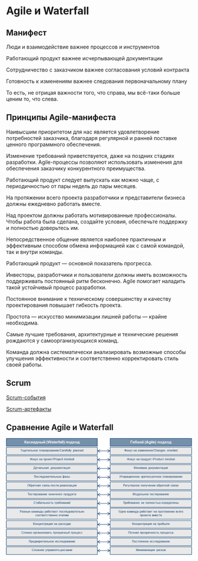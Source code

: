# Agile и Waterfall

## Манифест

Люди и взаимодействие важнее процессов и инструментов

Работающий продукт важнее исчерпывающей документации

Сотрудничество с заказчиком важнее согласования условий контракта

Готовность к изменениям важнее следования первоначальному плану 

То есть, не отрицая важности того, что справа, мы всё-таки больше ценим то, что слева.

## Принципы Agile-манифеста

Наивысшим приоритетом для нас является удовлетворение потребностей заказчика, благодаря регулярной и ранней поставке ценного программного обеспечения.

Изменение требований приветствуется, даже на поздних стадиях разработки. Agile-процессы позволяют использовать изменения для обеспечения заказчику конкурентного преимущества.

Работающий продукт следует выпускать как можно чаще, с периодичностью от пары недель до пары месяцев.

На протяжении всего проекта разработчики и представители бизнеса должны ежедневно работать вместе.

Над проектом должны работать мотивированные профессионалы. Чтобы работа была сделана, создайте условия, обеспечьте поддержку и полностью доверьтесь им.

Непосредственное общение является наиболее практичным и эффективным способом обмена информацией как с самой командой, так и внутри команды.

Работающий продукт — основной показатель прогресса.

Инвесторы, разработчики и пользователи должны иметь возможность поддерживать постоянный ритм бесконечно. Agile помогает наладить такой устойчивый процесс разработки.

Постоянное внимание к техническому совершенству и качеству 
проектирования повышает гибкость проекта.

Простота — искусство минимизации лишней работы — крайне необходима.

Самые лучшие требования, архитектурные и технические решения рождаются у самоорганизующихся команд.

Команда должна систематически анализировать возможные способы улучшения эффективности и соответственно корректировать стиль своей работы.

## Scrum
[Scrum-события](scrum-events.md)

[Scrum-артефакты](attachments/Scrum-события.pdf)


## Сравнение Agile и Waterfall

![](attachments/waterfall-agile.png)